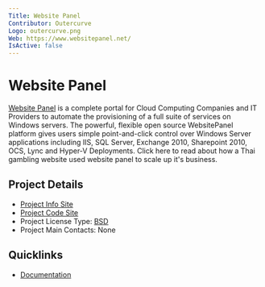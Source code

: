 ```yaml
---
Title: Website Panel
Contributor: Outercurve
Logo: outercurve.png
Web: https://www.websitepanel.net/
IsActive: false
---
```

# Website Panel

[Website Panel](https://www.websitepanel.net/) is a complete portal for Cloud Computing Companies and IT Providers to automate the provisioning of a full suite of services on Windows servers. The powerful, flexible open source WebsitePanel platform gives users simple point-and-click control over Windows Server applications including IIS, SQL Server, Exchange 2010, Sharepoint 2010, OCS, Lync and Hyper-V Deployments. Click here to read about how a Thai gambling website used website panel to scale up it's business.

## Project Details

* [Project Info Site](https://www.websitepanel.net/)
* [Project Code Site](https://codeplexarchive.blob.core.windows.net/archive/projects/websitepanel/websitepanel.zip)
* Project License Type: [BSD](https://www.websitepanel.net/licence/)
* Project Main Contacts: None

## Quicklinks

* [Documentation](https://www.websitepanel.net/documentation/)
